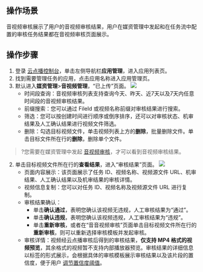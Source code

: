 ## 操作场景
音视频审核展示了用户的音视频审核结果，用户在媒资管理中发起和在任务流中配置的审核任务结果都在音视频审核页面展示。

## 操作步骤

1. 登录 [云点播控制台](https://console.cloud.tencent.com/vod)，单击左侧导航栏**应用管理**，进入应用列表页。
2. 找到需要管理任务的应用，点击应用名称进入应用管理页。
3. 默认进入**媒资管理**>**音视频管理**，“已上传”页面。
![](https://main.qcloudimg.com/raw/226920768d74a5acccbc1393493c1a59.png)
	- 时间段查询：音视频审核列表支持查询今天、昨天、近7天以及7天内任意时间段的音视频审核结果。
	- 前缀搜索：您可以通过 FileId 或视频名称前缀对审核结果进行搜索。
	- 筛选：您可以按创建时间进行顺序或倒序排序，还可以对审核状态、机审结果及人工确认结果进行视频文件筛选。
	- 删除：勾选目标视频文件，单击视频列表上方的**删除**，批量删除文件。单击目标文件所在行的**删除**，删除单个文件。
	
>?您需要在媒资管理中发起 [音视频审核](https://cloud.tencent.com/document/product/266/36448)，才可以看到音视频审核结果。

2. 单击目标视频文件所在行的**查看结果**，进入“审核结果”页面。
![](https://main.qcloudimg.com/raw/bb204c5235cd38be81c26dd862c55e9e.png)
	- 页面内容展示：该页面展示了任务 ID、视频名称、视频源文件 URL、机审结果、人工确认结果以及机审结果的审核详情。
	- 视频信息复制：您可以对任务 ID、视频名称及视频源文件 URL 进行复制。
	- 审核结果确认：
		- 单击**确认通过**，表明您确认该视频无违规，人工审核结果为“通过”。
		- 单击**确认违规**，表明您确认该视频违规，人工审核结果为“违规”。
		- 单击**重新审核**，或者在“音音视频审核”页面单击目标视频文件所在行的**重新审核**，则可以重新选择审核模板并发起审核。
	- 审核详情：视频经云点播审核后得到的审核结果，**仅支持 MP4 格式的视频预览**，其余格式的视频暂不支持内部播放器预览。审核结果的详细信息以标签的形式展示，会根据具体的审核模板展示审核结果以及该片段的置信度，便于用户 [调节置信度阈值](https://cloud.tencent.com/document/product/266/33818#yz)。
		

